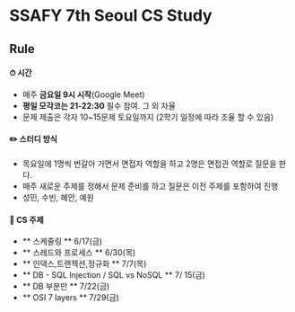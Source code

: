 # SSAFY 7th Seoul CS Study

## Rule

#### ⏱ 시간

- 매주 **금요일 9시 시작**(Google Meet)
- **평일 모각코는 21-22:30** 필수 참여. 그 외 자율
- 문제 제출은 각자 10~15문제 토요일까지
(2학기 일정에 따라 조율 할 수 있음)
#### ✏️ 스터디 방식

- 목요일에 1명씩 번갈아 가면서 면접자 역할을 하고 2명은 면접관 역할로 질문을 한다.
- 매주 새로운 주제를 정해서 문제 준비를 하고 질문은 이전 주제를 포함하여 진행
- 성민, 수빈, 혜안, 예원
#### 📌 CS 주제

- ** 스케줄링 ** 6/17(금)
- ** 스레드와 프로세스 ** 6/30(목)
- ** 인덱스,트랜젝션,정규화 ** 7/7(목)
- ** DB - SQL Injection / SQL vs NoSQL  ** 7/ 15(금)
- ** DB 부분만 ** 7/22(금) 
- ** OSI 7 layers ** 7/29(금)
